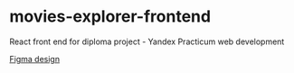 # movies-explorer-frontend
React front end for diploma project - Yandex Practicum web development

[Figma design](https://www.figma.com/file/E1rryxHLMEKjSFYM7ddN3m/?node-id=891%3A3857)
